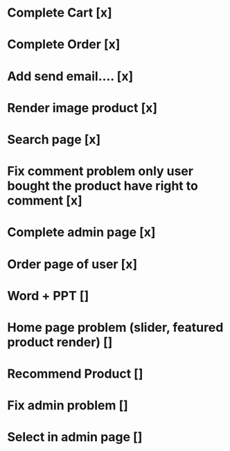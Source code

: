 # Complete Cart [x]

# Complete Order [x]

# Add send email.... [x]

# Render image product [x]

# Search page [x]

# Fix comment problem only user bought the product have right to comment [x]

# Complete admin page [x]

# Order page of user [x]

# Word + PPT []

# Home page problem (slider, featured product render) []

# Recommend Product []

# Fix admin problem []

# Select in admin page []